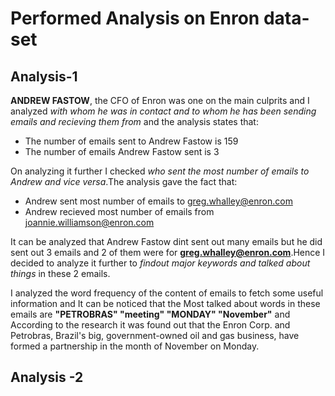 # Performed Analysis on Enron data-set

## Analysis-1


**ANDREW FASTOW**, the CFO of Enron was one on the main culprits and I analyzed *with whom he was in contact and to whom he has been sending emails and recieving them from* and the analysis states that:

- The number of emails sent to Andrew Fastow is 159
- The number of emails Andrew Fastow sent is 3

On analyzing it further I checked *who sent the most number of emails to Andrew and vice versa*.The analysis gave the fact that:

- Andrew sent most number of emails to greg.whalley@enron.com
- Andrew recieved most number of emails from joannie.williamson@enron.com

It can be analyzed that Andrew Fastow dint sent out many emails but he did sent out 3 emails and 2 of them were for **greg.whalley@enron.com**.Hence I decided to analyze it further to *findout major keywords and talked about things* in these 2 emails.

I analyzed the word frequency of the content of emails to fetch some useful information and It can be noticed that the Most talked about words in these emails are **"PETROBRAS" "meeting" "MONDAY" "November"** and According to the research it was found out that the Enron Corp. and Petrobras, Brazil's big, government-owned oil and gas business, have formed a partnership in the month of November on Monday.

## Analysis -2 



